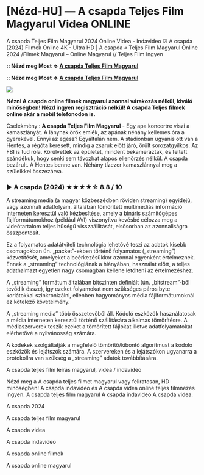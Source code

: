 # [Nézd-HU] — A csapda Teljes Film Magyarul Videa ONLINE

A csapda Teljes Film Magyarul 2024 Online Videa - Indavideo ☑ A csapda (2024) Filmek Online 4K - Ultra HD | A csapda « Teljes Film Magyarul Online 2024 /Filmek Magyarul – Online Magyarul // Teljes Film Ingyen

**:: Nézd meg Most => [A csapda Teljes Film Magyarul](https://popcorn-tv.online/hu/movie/1032823/a-csapda)**

**:: Nézd meg Most => [A csapda Teljes Film Magyarul](https://popcorn-tv.online/hu/movie/1032823/a-csapda)**

<img src="https://storage.cinemaware.eu/katalogy/images/f/a/fa8b8bc4-3e84-11ef-9bbd-9e966f951e90.jpg">

**Nézni A csapda online filmek magyarul azonnal várakozás nélkül, kiváló minőségben! Nézd ingyen regisztráció nélkül! A csapda Teljes filmek online akár a mobil telefonodon is.**

Cselekmény : **A csapda Teljes Film Magyarul** - Egy apa koncertre viszi a kamaszlányát. A lánynak örök emlék, az apának néhány kellemes óra a gyerekével. Ennyi az egész? Egyáltalán nem. A stadionban ugyanis ott van a Hentes, a régóta keresett, mindig a zsaruk előtt járó, őrült sorozatgyilkos. Az FBI is tud róla. Körülvették az épületet, mindent bekameráztak, és feltett szándékuk, hogy senki sem távozhat alapos ellenőrzés nélkül. A csapda bezárult. A Hentes benne van. Néhány tízezer kamaszlánnyal meg a szüleikkel összezárva.

### ▶️ A csapda (2024) ★★★★☆ 8.8 / 10

A streaming media (a magyar közbeszédben röviden streaming) egyidejű, vagy azonnali adatfolyam, általában tömörített multimédiás információ interneten keresztül való kézbesítése, amely a bináris számítógépes fájlformátumokhoz (például AVI) viszonyítva kevésbé célozza meg a videótartalom teljes hűségű visszaállítását, elsősorban az azonnaliságra összpontosít.

Ez a folyamatos adatátviteli technológia lehetővé teszi az adatok kisebb csomagokban ún. „packet”-ekben történő folyamatos („streaming”) közvetítését, amelyeket a beérkezésükkor azonnal egyenként értelmeznek. Ennek a „streaming” technológiának a hiányában, használat előtt, a teljes adathalmazt egyetlen nagy csomagban kellene letölteni az értelmezéshez.

A „streaming” formátum általában bitszinten definiált (ún. „bitstream”-ből tevődik össze), így ezeket folyamokat nem szükséges páros byte korlátokkal szinkronizálni, ellenben hagyományos média fájlformátumoknál ez kötelező követelmény.

A „streaming media” több összetevőből áll. Kódoló eszközök használatosak a média interneten keresztül történő szállítására alkalmas tömörítésre. A médiaszerverek teszik ezeket a tömörített fájlokat illetve adatfolyamatokat elérhetővé a nyilvánosság számára.

A kodekek szolgáltatják a megfelelő tömörítő/kibontó algoritmust a kódoló eszközök és lejátszók számára. A szervereken és a lejátszókon ugyanarra a protokollra van szükség a „streaming” adatok továbbítására.

A csapda teljes film leírás magyarul, videa / indavideo

Nézd meg a A csapda teljes filmet magyarul vagy feliratosan, HD minőségben! A csapda indavideo és A csapda videa online teljes filmnézés ingyen. A csapda teljes film magyarul A csapda indavideo A csapda videa.

A csapda 2024

A csapda teljes film magyarul

A csapda videa

A csapda indavideo

A csapda online filmek

A csapda online magyarul
